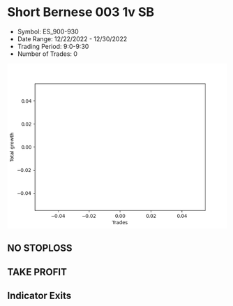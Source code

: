 # Short Bernese 003 1v SB 
- Symbol: ES_900-930
- Date Range: 12/22/2022 - 12/30/2022
- Trading Period: 9:0-9:30
- Number of Trades: 0

![Plot](ShortBernese0031vSBES_900-930.png)
## NO STOPLOSS














## TAKE PROFIT











## Indicator Exits

